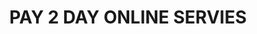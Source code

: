 ---
title: "PAY 2 DAY ONLINE SERVIES"
url: /vidyanagar/pay-2-day-online-servies/
shop: Allgemein
---
